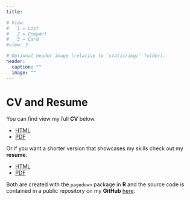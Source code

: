 ```yaml
---
title:

# View.
#   1 = List
#   2 = Compact
#   3 = Card
#view: 3

# Optional header image (relative to `static/img/` folder).
header:
  caption: ""
  image: ""
---
```


<h1 class="customHeading"> CV and Resume </h1>

You can find view my full **CV** below.

* [HTML](https://jacobmpeterson.com/cv)
* [PDF](https://jacobmpeterson.com/cv.pdf)

Or if you want a shorter version that showcases my skills check out my **resume**.

* [HTML](https://jacobmpeterson.com/resume)
* [PDF](https://jacobmpeterson.com/resume.pdf)


Both are created with the `pagedown` package in **R** and the source code is contained in a public repository on my **GitHub** [here](https://github.com/jacpete/Resume_CV).

